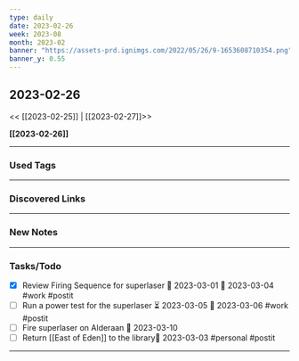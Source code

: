 ```yaml
---
type: daily
date: 2023-02-26
week: 2023-08
month: 2023-02
banner: "https://assets-prd.ignimgs.com/2022/05/26/9-1653608710354.png"
banner_y: 0.55
---
```

## 2023-02-26

<< [[2023-02-25]] | [[2023-02-27]]>>

**[[2023-02-26]]**

---
### Used Tags
<!-- UNCOMMENT TO ADD TAGS **Tags**:: <!-- Add any tags for this note -->

---
### Discovered Links
<!-- UNCOMMENT TO ADD LINKS **Links**:: <!-- Add any links for this note -->

---
### New Notes
<!-- UNCOMMENT TO ADD NOTE- [[ ]] -->

---
### Tasks/Todo
- [x] Review Firing Sequence for superlaser 🛫 2023-03-01 📅 2023-03-04 #work #postit
- [ ] Run a power test for the superlaser ⏳ 2023-03-05 📅 2023-03-06 #work #postit
- [ ] Fire superlaser on Alderaan 📅 2023-03-10
- [ ] Return [[East of Eden]] to the library📅 2023-03-03 #personal #postit
---